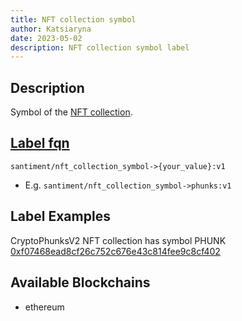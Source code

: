 ```yaml
---
title: NFT collection symbol
author: Katsiaryna
date: 2023-05-02
description: NFT collection symbol label
---
```


## Description

Symbol of the [NFT collection](/labels/nft-collection).

## [Label fqn](/label-fqn)

`santiment/nft_collection_symbol->{your_value}:v1`

- E.g. `santiment/nft_collection_symbol->phunks:v1`


## Label Examples

CryptoPhunksV2 NFT collection has symbol PHUNK [0xf07468ead8cf26c752c676e43c814fee9c8cf402](https://etherscan.io/token/0xf07468ead8cf26c752c676e43c814fee9c8cf402)

## Available Blockchains

* ethereum
